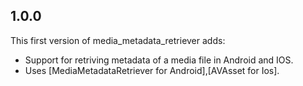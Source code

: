 ## 1.0.0

This first version of media_metadata_retriever adds:
- Support for retriving metadata of a media file in Android and IOS.
- Uses [MediaMetadataRetriever for Android],[AVAsset for Ios].